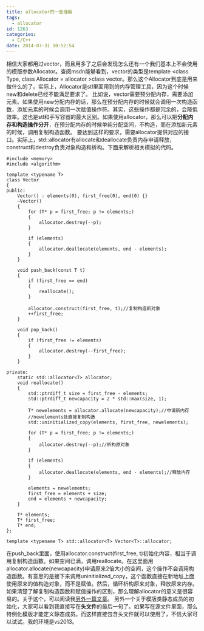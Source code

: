 ```yaml
---
title: allocator的一些理解
tags:
  - allocator
id: 1263
categories:
  - C/C++
date: 2014-07-31 10:52:54
---
```


相信大家都用过vector，而且用多了之后会发现怎么还有一个我们基本上不会使用的模版参数Allocator。查阅msdn能够看到，vector的类型是template <class Type, class Allocator = allocator<Type> >class vector。那么这个Allocator到底是用来做什么的了。实际上，Allocator是stl里面用到的内存管理工具，因为这个时候new和delete已经不能满足要求了。
比如说，vector需要预分配内存，需要添加元素。如果使用new分配内存的话，那么在预分配内存的时候就会调用一次构造函数，添加元素的时候会调用一次赋值操作符。其实，这些操作都是冗余的，会降低效率。这也是stl和手写容器的最大区别。如果使用allocator，那么可以把**分配内存和构造操作分开**，在预分配内存的时候单纯分配空间，不构造，而在添加新元素的时候，调用复制构造函数。
要达到这样的要求，需要allocator提供对应的接口。实际上，std::allocator有allocate和deallocate负责内存申请释放，construct和destroy负责对象构造和析构。下面来解析相关模拟的代码。
``` stylus
#include <memory>
#include <algorithm>

template <typename T>
class Vector
{
public:
    Vector() : elements(0), first_free(0), end(0) {}
    ~Vector()
    {
        for (T* p = first_free; p != elements;)
        {
            allocator.destroy(--p);
        }

        if (elements)
        {
            allocator.deallocate(elements, end - elements);
        }
    }

    void push_back(const T t)
    {
        if (first_free == end)
        {
            reallocate();
        }

        allocator.construct(first_free, t);//复制构造新对象
        ++first_free;
    }

    void pop_back()
    {
        if (first_free != elements)
        {
            allocator.destroy(--first_free);
        }
    }

private:
    static std::allocator<T> allocator;
    void reallocate()
    {
        std::ptrdiff_t size = first_free - elements;
        std::ptrdiff_t newcapacity = 2 * std::max(size, 1);

        T* newelements = allocator.allocate(newcapacity);//申请新内存
        //newelements处直接复制构造
        std::uninitialized_copy(elements, first_free, newelements);

        for (T* p = first_free; p != elements;)
        {
            allocator.destroy(--p);//析构原对象
        }

        if (elements)
        {
            allocator.deallocate(elements, end - elements);//释放内存
        }

        elements = newelements;
        first_free = elements + size;
        end = elements + newcapacity;
    }

    T* elements;
    T* first_free;
    T* end;
};

template <typename T> std::allocator<T> Vector<T>::allocator;
```
在push_back里面，使用allocator.construct(first_free, t)初始化内容，相当于调用复制构造函数。如果空间已满，调用reallocate。在这里面用allocator.allocate(newcapacity)申请原来2倍大小的空间，这个操作不会调用构造函数。有意思的是接下来调用uninitialized_copy，这个函数直接在新地址上面使用原来的值构造对象，而不是赋值。然后，循环析构原来对象，释放原来内存。如果清楚了解复制构造函数和赋值操作的区别，那么理解allocator的意义是很容易的。关于这个，可以阅读我[另外一篇文章](http://www.xpc-yx.com/2013/12/19/%E6%8B%B7%E8%B4%9D%E6%9E%84%E9%80%A0%E5%87%BD%E6%95%B0%E7%9A%84%E7%90%86%E8%A7%A3%E9%94%99%E8%AF%AF/ "拷贝构造函数的理解错误")。
另外一个关于模版类静态成员的初始化，大家可以看到我直接写在**头文件**的最后一句了。如果写在源文件里面，那么特例化模版才能定义静态成员。而这样直接包含头文件就可以使用了，不信大家可以试试。我的环境是vs2013。